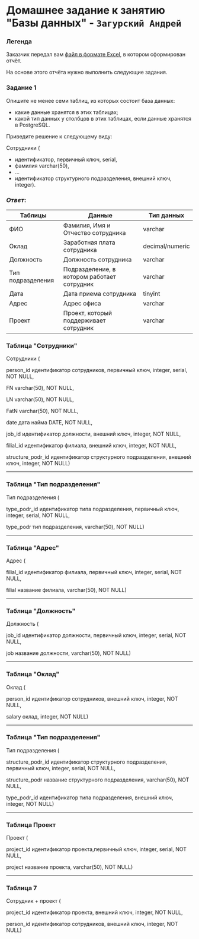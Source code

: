 # Домашнее задание к занятию "Базы данных" - `Загурский Андрей`
### Легенда

Заказчик передал вам [файл в формате Excel](https://github.com/netology-code/sdb-homeworks/blob/main/resources/hw-12-1.xlsx), в котором сформирован отчёт. 

На основе этого отчёта нужно выполнить следующие задания.

### Задание 1

Опишите не менее семи таблиц, из которых состоит база данных:

- какие данные хранятся в этих таблицах;
- какой тип данных у столбцов в этих таблицах, если данные хранятся в PostgreSQL.

Приведите решение к следующему виду:

Сотрудники (

- идентификатор, первичный ключ, serial,
- фамилия varchar(50),
- ...
- идентификатор структурного подразделения, внешний ключ, integer).

### *Ответ*:
| Таблицы           | Данные                                       | Тип данных      |
| ----------------- | -------------------------------------------- | --------------- |
| ФИО               | Фамилия, Имя и Отчество сотрудника           | varchar         |
| Оклад             | Заработная плата сотрудника                  | decimal/numeric |
| Должность         | Должность сотрудника                         | varchar         |
| Тип подразделения | Подразделение, в котором работает сотрудник  | varchar         |
| Дата              | Дата приема сотрудника                       | tinyint         |
| Адрес             | Адрес офиса                                  | varchar         |
| Проект            | Проект, который поддерживает сотрудник       | varchar         |

### Таблица "Сотрудники"
Сотрудники (

person_id идентификатор сотрудников, первичный ключ, integer, serial, NOT NULL,

FN varchar(50), NOT NULL,

LN varchar(50), NOT NULL,

FatN varchar(50), NOT NULL,

date дата найма DATE, NOT NULL,

job_id идентификатор должности, внешний ключ, integer, NOT NULL,

filial_id идентификатор филиала, внешний ключ, integer, NOT NULL,

structure_podr_id идентификатор структурного подразделения, внешний ключ, integer, NOT NULL)

---

### Таблица "Тип подразделения"

Тип подразделения (

type_podr_id идентификатор типа подразделения, первичный ключ, integer, serial, NOT NULL,

type_podr тип подразделения, varchar(50), NOT NULL)

---

### Таблица "Адрес"

Адрес (

filial_id идентификатор филиала, первичный ключ, integer, serial, NOT NULL,

filial название филиала, varchar(50), NOT NULL)

---

### Таблица "Должность"

Должность (

job_id идентификатор должности, первичный ключ, integer, serial, NOT NULL,

job название должности, varchar(50), NOT NULL)

---

### Таблица "Оклад"

Оклад (

person_id идентификатор сотрудников, внешний ключ, integer, NOT NULL,

salary оклад, integer, NOT NULL)

---

### Таблица "Тип подразделения"

Тип подразделения (

structure_podr_id идентификатор структурного подразделения, первичный ключ, integer, serial, NOT NULL,

structure_podr название структурного подразделения, varchar(50), NOT NULL,

type_podr_id идентификатор типа подразделения, внешний ключ, integer, NOT NULL)

---

### Таблица Проект

Проект (

project_id  идентификатор проекта,первичный ключ, integer, serial, NOT NULL,

project название проекта, varchar(50), NOT NULL)

---

### Таблица 7

Сотрудник + проект (

project_id  идентификатор проекта, внешний ключ, integer, NOT NULL,

person_id идентификатор сотрудников, внешний ключ, integer, NOT NULL)